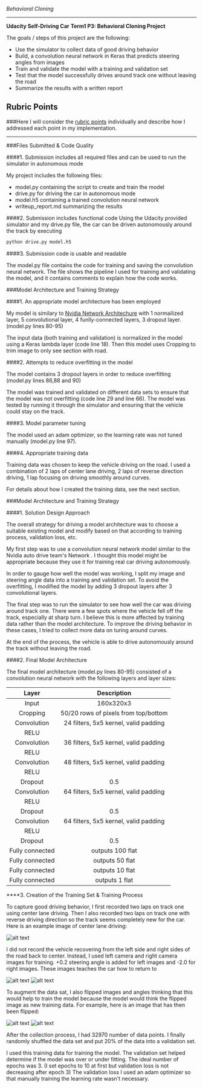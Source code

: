 *Behavioral Cloning* 

---
**Udacity Self-Driving Car**
**Term1 P3: Behavioral Cloning Project**

The goals / steps of this project are the following:
* Use the simulator to collect data of good driving behavior
* Build, a convolution neural network in Keras that predicts steering angles from images
* Train and validate the model with a training and validation set
* Test that the model successfully drives around track one without leaving the road
* Summarize the results with a written report


[//]: # (Image References)

[image3]: ./examples/center.png "Center Image"
[image4]: ./examples/left.png "Left Image"
[image5]: ./examples/right.png "Right Image"
[image6]: ./examples/normal.png "Normal Image"
[image7]: ./examples/flipped.png "Flipped Image"

## Rubric Points
###Here I will consider the [rubric points](https://review.udacity.com/#!/rubrics/432/view) individually and describe how I addressed each point in my implementation.  

---
###Files Submitted & Code Quality

####1. Submission includes all required files and can be used to run the simulator in autonomous mode

My project includes the following files:
* model.py containing the script to create and train the model
* drive.py for driving the car in autonomous mode
* model.h5 containing a trained convolution neural network 
* writeup_report.md summarizing the results

####2. Submission includes functional code
Using the Udacity provided simulator and my drive.py file, the car can be driven autonomously around the track by executing 
```sh
python drive.py model.h5
```

####3. Submission code is usable and readable

The model.py file contains the code for training and saving the convolution neural network. The file shows the pipeline I used for training and validating the model, and it contains comments to explain how the code works.

###Model Architecture and Training Strategy

####1. An appropriate model architecture has been employed

My model is similary to [Nvidia Network Architechure](https://devblogs.nvidia.com/parallelforall/deep-learning-self-driving-cars/) with 1 normailized layer, 5 convolutional layer, 4 funlly-connected layers, 3 dropout layer. (model.py lines 80-95) 

The input data (both training and validation) is normalized in the model using a Keras lambda layer (code line 18). 
Then this model uses Cropping to trim image to only see section with road.

####2. Attempts to reduce overfitting in the model

The model contains 3 dropout layers in order to reduce overfitting (model.py lines 86,88 and 90)

The model was trained and validated on different data sets to ensure that the model was not overfitting (code line 29 and line 66). The model was tested by running it through the simulator and ensuring that the vehicle could stay on the track.

####3. Model parameter tuning

The model used an adam optimizer, so the learning rate was not tuned manually (model.py line 97).

####4. Appropriate training data

Training data was chosen to keep the vehicle driving on the road. I used a combination of 2 laps of center lane driving, 2 laps of reverse direction driving, 1 lap focusing on driving smoothly around curves. 

For details about how I created the training data, see the next section. 

###Model Architecture and Training Strategy

####1. Solution Design Approach

The overall strategy for driving a model architecture was to choose a suitable existing model and modify based on that according to training process, validation loss, etc.

My first step was to use a convolution neural network model similar to the Nvidia auto drive team's Network .  I thought this model might be appropriate because they use it for training real car driving autonomously. 

In order to gauge how well the model was working, I split my image and steering angle data into a training and validation set. To avoid the overfitting, I modified the model by adding 3 dropout layers after 3 convolutional layers. 

The final step was to run the simulator to see how well the car was driving around track one. There were a few spots where the vehicle fell off the track, especially at sharp turn. I believe this is more affected by training data rather than the model architecture. To improve the driving behavior in these cases, I tried to collect more data on turing around curves.

At the end of the process, the vehicle is able to drive autonomously around the track without leaving the road.

####2. Final Model Architecture

The final model architecture (model.py lines 80-95) consisted of a convolution neural network with the following layers and layer sizes:

| Layer         		|     Description	        					| 
|:---------------------:|:---------------------------------------------:| 
| Input         		| 160x320x3 				   					| 
| Cropping 		     	| 50/20 rows of pixels from top/bottom		 	|
| Convolution 	    	| 24 filters, 5x5 kernel, valid padding 		|
| RELU					|												|
| Convolution		    | 36 filters, 5x5 kernel, valid padding			|
| RELU					|												|
| Convolution	 		| 48 filters, 5x5 kernel, valid padding			|
| RELU					|												|
| Dropout 				| 0.5   										|
| Convolution 		    | 64 filters, 5x5 kernel, valid padding			|
| RELU					|												|
| Dropout 				| 0.5   										|
| Convolution 		    | 64 filters, 5x5 kernel, valid padding			|
| RELU					|												|
| Dropout 				| 0.5   										|
| Fully connected		| outputs 100 flat 								|
| Fully connected		| outputs 50 flat 								|
| Fully connected		| outputs 10 flat 								|
| Fully connected		| outputs 1 flat								|

****3. Creation of the Training Set & Training Process

To capture good driving behavior, I first recorded two laps on track one using center lane driving. Then I also recorded two laps on track one with reverse driving direction so the track seems completely new for the car. Here is an example image of center lane driving:

![alt text][image3]

I did not record the vehicle recovering from the left side and right sides of the road back to center. Instead, I used left camera and right camera images for training. +0.2 steering angle is added for left images and -2.0 for right images. These images teaches the car how to return to 

![alt text][image4]
![alt text][image5]


To augment the data sat, I also flipped images and angles thinking that this would help to train the model because the model would think the flipped image as new training data. For example, here is an image that has then been flipped:

![alt text][image6]
![alt text][image7]

After the collection process, I had 32970 number of data points. 
I finally randomly shuffled the data set and put 20% of the data into a validation set. 

I used this training data for training the model. The validation set helped determine if the model was over or under fitting. The ideal number of epochs was 3. (I set epochs to 10 at first but validation loss is not decreasing after epoch 3) The validation loss I used an adam optimizer so that manually training the learning rate wasn't necessary.
